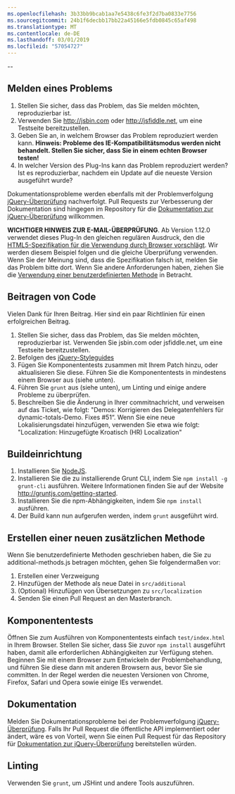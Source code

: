 ```yaml
---
ms.openlocfilehash: 3b33bb9bcab1aa7e5438c6fe3f2d7ba0833e7756
ms.sourcegitcommit: 24b1f6decbb17bb22a45166e5fdb0845c65af498
ms.translationtype: MT
ms.contentlocale: de-DE
ms.lasthandoff: 03/01/2019
ms.locfileid: "57054727"
---
```

--

## <a name="reporting-an-issue"></a>Melden eines Problems

1. Stellen Sie sicher, dass das Problem, das Sie melden möchten, reproduzierbar ist.
2. Verwenden Sie http://jsbin.com oder http://jsfiddle.net, um eine Testseite bereitzustellen.
3. Geben Sie an, in welchem Browser das Problem reproduziert werden kann. **Hinweis: Probleme des IE-Kompatibilitätsmodus werden nicht behandelt. Stellen Sie sicher, dass Sie in einem echten Browser testen!**
4. In welcher Version des Plug-Ins kann das Problem reproduziert werden? Ist es reproduzierbar, nachdem ein Update auf die neueste Version ausgeführt wurde?

Dokumentationsprobleme werden ebenfalls mit der Problemverfolgung [jQuery-Überprüfung](https://github.com/jzaefferer/jquery-validation/issues) nachverfolgt.
Pull Requests zur Verbesserung der Dokumentation sind hingegen im Repository für die [Dokumentation zur jQuery-Überprüfung](https://github.com/jzaefferer/validation-content) willkommen.

**WICHTIGER HINWEIS ZUR E-MAIL-ÜBERPRÜFUNG**. Ab Version 1.12.0 verwendet dieses Plug-In den gleichen regulären Ausdruck, den die [HTML5-Spezifikation für die Verwendung durch Browser vorschlägt](https://html.spec.whatwg.org/multipage/forms.html#valid-e-mail-address). Wir werden diesem Beispiel folgen und die gleiche Überprüfung verwenden. Wenn Sie der Meinung sind, dass die Spezifikation falsch ist, melden Sie das Problem bitte dort. Wenn Sie andere Anforderungen haben, ziehen Sie die [Verwendung einer benutzerdefinierten Methode](http://jqueryvalidation.org/jQuery.validator.addMethod/) in Betracht.

## <a name="contributing-code"></a>Beitragen von Code

Vielen Dank für Ihren Beitrag. Hier sind ein paar Richtlinien für einen erfolgreichen Beitrag.

1. Stellen Sie sicher, dass das Problem, das Sie melden möchten, reproduzierbar ist. Verwenden Sie jsbin.com oder jsfiddle.net, um eine Testseite bereitzustellen.
2. Befolgen des [jQuery-Styleguides](http://contribute.jquery.com/style-guides/js)
3. Fügen Sie Komponententests zusammen mit Ihrem Patch hinzu, oder aktualisieren Sie diese. Führen Sie die Komponententests in mindestens einem Browser aus (siehe unten).
4. Führen Sie `grunt` aus (siehe unten), um Linting und einige andere Probleme zu überprüfen.
5. Beschreiben Sie die Änderung in Ihrer commitnachricht, und verweisen auf das Ticket, wie folgt: "Demos: Korrigieren des Delegatenfehlers für dynamic-totals-Demo. Fixes #51“. Wenn Sie eine neue Lokalisierungsdatei hinzufügen, verwenden Sie etwa wie folgt: "Localization: Hinzugefügte Kroatisch (HR) Localization"

## <a name="build-setup"></a>Buildeinrichtung

1. Installieren Sie [NodeJS](http://nodejs.org).
2. Installieren Sie die zu installierende Grunt CLI, indem Sie `npm install -g grunt-cli` ausführen. Weitere Informationen finden Sie auf der Website http://gruntjs.com/getting-started.
3. Installieren Sie die npm-Abhängigkeiten, indem Sie `npm install` ausführen.
4. Der Build kann nun aufgerufen werden, indem `grunt` ausgeführt wird.

## <a name="creating-a-new-additional-method"></a>Erstellen einer neuen zusätzlichen Methode

Wenn Sie benutzerdefinierte Methoden geschrieben haben, die Sie zu additional-methods.js betragen möchten, gehen Sie folgendermaßen vor:

1. Erstellen einer Verzweigung
2. Hinzufügen der Methode als neue Datei in `src/additional`
3. (Optional) Hinzufügen von Übersetzungen zu `src/localization`
4. Senden Sie einen Pull Request an den Masterbranch.

## <a name="unit-tests"></a>Komponententests

Öffnen Sie zum Ausführen von Komponententests einfach `test/index.html` in Ihrem Browser. Stellen Sie sicher, dass Sie zuvor `npm install` ausgeführt haben, damit alle erforderlichen Abhängigkeiten zur Verfügung stehen.
Beginnen Sie mit einem Browser zum Entwickeln der Problembehandlung, und führen Sie diese dann mit anderen Browsern aus, bevor Sie sie committen. In der Regel werden die neuesten Versionen von Chrome, Firefox, Safari und Opera sowie einige IEs verwendet.

## <a name="documentation"></a>Dokumentation

Melden Sie Dokumentationsprobleme bei der Problemverfolgung [jQuery-Überprüfung](https://github.com/jzaefferer/jquery-validation/issues).
Falls Ihr Pull Request die öffentliche API implementiert oder ändert, wäre es von Vorteil, wenn Sie einen Pull Request für das Repository für [Dokumentation zur jQuery-Überprüfung](https://github.com/jzaefferer/validation-content) bereitstellen würden.

## <a name="linting"></a>Linting

Verwenden Sie `grunt`, um JSHint und andere Tools auszuführen.
